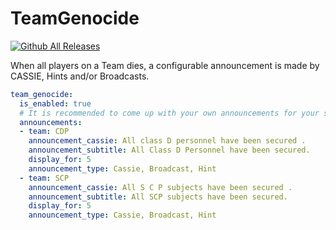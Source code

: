 # TeamGenocide
[![Github All Releases](https://img.shields.io/github/downloads/Heisenberg3666/TeamGenocide/total.svg)]()

When all players on a Team dies, a configurable announcement is made by CASSIE, Hints and/or Broadcasts.

```yaml
team_genocide:
  is_enabled: true
  # It is recommended to come up with your own announcements for your server, these are just crappy examples.
  announcements:
  - team: CDP
    announcement_cassie: All class D personnel have been secured .
    announcement_subtitle: All Class D Personnel have been secured.
    display_for: 5
    announcement_type: Cassie, Broadcast, Hint
  - team: SCP
    announcement_cassie: All S C P subjects have been secured .
    announcement_subtitle: All SCP subjects have been secured.
    display_for: 5
    announcement_type: Cassie, Broadcast, Hint
```
